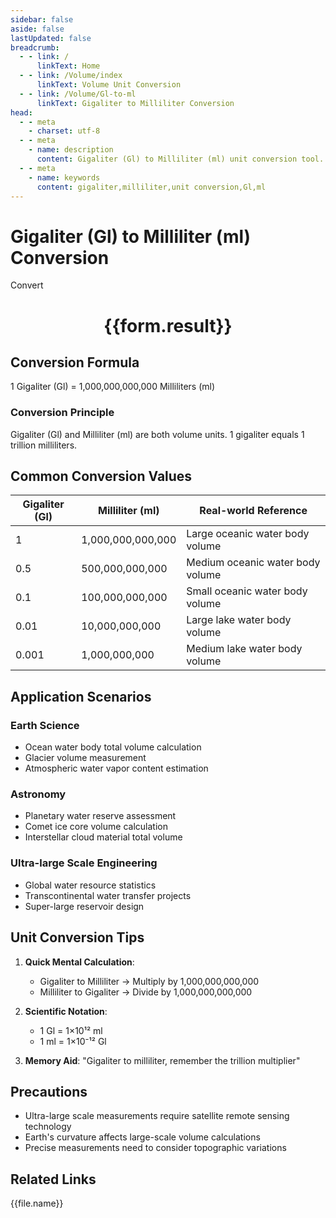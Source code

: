 ```yaml
---
sidebar: false
aside: false
lastUpdated: false
breadcrumb:
  - - link: /
      linkText: Home
  - - link: /Volume/index
      linkText: Volume Unit Conversion
  - - link: /Volume/Gl-to-ml
      linkText: Gigaliter to Milliliter Conversion
head:
  - - meta
    - charset: utf-8
  - - meta
    - name: description
      content: Gigaliter (Gl) to Milliliter (ml) unit conversion tool. 1 gigaliter equals 1,000,000,000,000 milliliters.
  - - meta
    - name: keywords
      content: gigaliter,milliliter,unit conversion,Gl,ml
---
```


# Gigaliter (Gl) to Milliliter (ml) Conversion

<script setup>
import { onMounted, reactive, inject ,ref  } from 'vue'
import { NButton,NForm ,NFormItem,NInput,NInputNumber,NSelect,NCard,useMessage ,NGrid ,NGi } from 'naive-ui'
import { defineClientComponent } from 'vitepress'
import { Volume } from '../files';

const convert = inject('convert')
const formRef = ref(null);
const rules = {
  number:{
    required: true,
    type: 'number',
    trigger: "blur"
  }
}
const form = reactive({
  number:null,
  result:'',
  title:'Gigaliter (Gl) to Milliliter (ml) Conversion'
})

const convertHandler = (e) => {
  e.preventDefault();
  formRef.value?.validate((errors)=>{
    if (!errors) {
      form.result = `${form.number} Gl = ${convert(form.number).from('Gl').to('ml')} ml`
    }
  })
}
</script>

<n-form size="large" :model="form" ref='formRef' :rules="rules">
  <n-form-item label="Value" path="number">
    <n-input-number size="large" style="width:100%" :min="0" v-model:value="form.number" placeholder="Enter gigaliter value" />
  </n-form-item>
  <n-form-item>
    <n-button type="info" style="width:100%" @click="convertHandler">Convert</n-button>
  </n-form-item>
</n-form>
<n-card embedded :bordered="false" hoverable>
  <div style="text-align:center">
    <h1>{{form.result}}</h1>
  </div>
</n-card>

## Conversion Formula
1 Gigaliter (Gl) = 1,000,000,000,000 Milliliters (ml)

### Conversion Principle
Gigaliter (Gl) and Milliliter (ml) are both volume units. 1 gigaliter equals 1 trillion milliliters.

## Common Conversion Values
| Gigaliter (Gl) | Milliliter (ml) | Real-world Reference                 |
|----------------|-----------------|--------------------------------------|
| 1              | 1,000,000,000,000 | Large oceanic water body volume      |
| 0.5            | 500,000,000,000 | Medium oceanic water body volume     |
| 0.1            | 100,000,000,000 | Small oceanic water body volume      |
| 0.01           | 10,000,000,000 | Large lake water body volume         |
| 0.001          | 1,000,000,000 | Medium lake water body volume        |

## Application Scenarios
### Earth Science
- Ocean water body total volume calculation
- Glacier volume measurement
- Atmospheric water vapor content estimation

### Astronomy
- Planetary water reserve assessment
- Comet ice core volume calculation
- Interstellar cloud material total volume

### Ultra-large Scale Engineering
- Global water resource statistics
- Transcontinental water transfer projects
- Super-large reservoir design

## Unit Conversion Tips
1. **Quick Mental Calculation**:
   - Gigaliter to Milliliter → Multiply by 1,000,000,000,000
   - Milliliter to Gigaliter → Divide by 1,000,000,000,000

2. **Scientific Notation**:
   - 1 Gl = 1×10¹² ml
   - 1 ml = 1×10⁻¹² Gl

3. **Memory Aid**:
   "Gigaliter to milliliter, remember the trillion multiplier"

## Precautions
- Ultra-large scale measurements require satellite remote sensing technology
- Earth's curvature affects large-scale volume calculations
- Precise measurements need to consider topographic variations

## Related Links
<n-grid x-gap="12" :cols="2">
  <n-gi v-for="(file, index) in Volume" :key="index">
    <n-button
      text
      tag="a"
      :href="file.path"
      type="info"
    >
      {{file.name}}
    </n-button>
  </n-gi>
</n-grid>